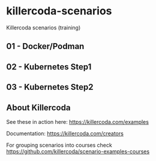 # killercoda-scenarios
Killercoda scenarios (training)

## 01 - Docker/Podman

## 02 - Kubernetes Step1

## 03 - Kubernetes Step2

## About Killercoda
See these in action here: https://killercoda.com/examples

Documentation: https://killercoda.com/creators

For grouping scenarios into courses check https://github.com/killercoda/scenario-examples-courses
